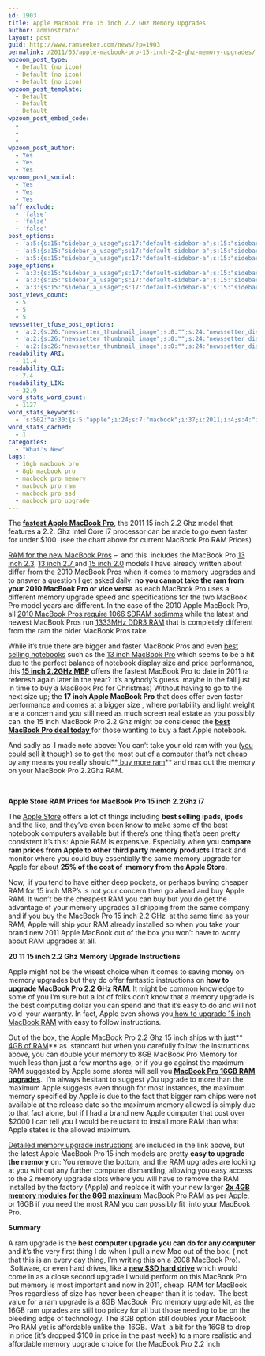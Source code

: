```yaml
---
id: 1903
title: Apple MacBook Pro 15 inch 2.2 GHz Memory Upgrades
author: adminstrator
layout: post
guid: http://www.ramseeker.com/news/?p=1903
permalink: /2011/05/apple-macbook-pro-15-inch-2-2-ghz-memory-upgrades/
wpzoom_post_type:
  - Default (no icon)
  - Default (no icon)
  - Default (no icon)
wpzoom_post_template:
  - Default
  - Default
  - Default
wpzoom_post_embed_code:
  - 
  - 
  - 
wpzoom_post_author:
  - Yes
  - Yes
  - Yes
wpzoom_post_social:
  - Yes
  - Yes
  - Yes
naff_exclude:
  - 'false'
  - 'false'
  - 'false'
post_options:
  - 'a:5:{s:15:"sidebar_a_usage";s:17:"default-sidebar-a";s:15:"sidebar_b_usage";s:17:"default-sidebar-b";s:9:"hwa_usage";s:17:"default-headerbar";s:8:"ad_above";s:0:"";s:8:"ad_below";s:0:"";}'
  - 'a:5:{s:15:"sidebar_a_usage";s:17:"default-sidebar-a";s:15:"sidebar_b_usage";s:17:"default-sidebar-b";s:9:"hwa_usage";s:17:"default-headerbar";s:8:"ad_above";s:0:"";s:8:"ad_below";s:0:"";}'
  - 'a:5:{s:15:"sidebar_a_usage";s:17:"default-sidebar-a";s:15:"sidebar_b_usage";s:17:"default-sidebar-b";s:9:"hwa_usage";s:17:"default-headerbar";s:8:"ad_above";s:0:"";s:8:"ad_below";s:0:"";}'
page_options:
  - 'a:3:{s:15:"sidebar_a_usage";s:17:"default-sidebar-a";s:15:"sidebar_b_usage";s:17:"default-sidebar-b";s:9:"hwa_usage";s:17:"default-headerbar";}'
  - 'a:3:{s:15:"sidebar_a_usage";s:17:"default-sidebar-a";s:15:"sidebar_b_usage";s:17:"default-sidebar-b";s:9:"hwa_usage";s:17:"default-headerbar";}'
  - 'a:3:{s:15:"sidebar_a_usage";s:17:"default-sidebar-a";s:15:"sidebar_b_usage";s:17:"default-sidebar-b";s:9:"hwa_usage";s:17:"default-headerbar";}'
post_views_count:
  - 5
  - 5
  - 5
newssetter_tfuse_post_options:
  - 'a:2:{s:26:"newssetter_thumbnail_image";s:0:"";s:24:"newssetter_disable_image";s:4:"true";}'
  - 'a:2:{s:26:"newssetter_thumbnail_image";s:0:"";s:24:"newssetter_disable_image";s:4:"true";}'
  - 'a:2:{s:26:"newssetter_thumbnail_image";s:0:"";s:24:"newssetter_disable_image";s:4:"true";}'
readability_ARI:
  - 11.4
readability_CLI:
  - 7.4
readability_LIX:
  - 32.9
word_stats_word_count:
  - 1127
word_stats_keywords:
  - 's:502:"a:30:{s:5:"apple";i:24;s:7:"macbook";i:37;i:2011;i:4;s:4:"inch";i:16;s:6:"faster";i:3;s:6:"prices";i:3;s:4:"pros";i:7;i:2010;i:4;s:5:"comes";i:3;s:6:"memory";i:21;s:8:"upgrades";i:6;s:4:"take";i:4;s:9:"different";i:3;s:7:"upgrade";i:16;s:6:"bigger";i:3;s:4:"best";i:7;s:8:"notebook";i:3;s:4:"size";i:4;s:5:"price";i:3;s:4:"2ghz";i:3;s:4:"just";i:3;s:8:"computer";i:5;s:5:"store";i:3;s:5:"thing";i:3;s:4:"same";i:3;s:12:"instructions";i:5;s:4:"easy";i:4;s:4:"fact";i:3;s:7:"maximum";i:6;s:4:"16gb";i:5;}";'
word_stats_cached:
  - 1
categories:
  - "What's New"
tags:
  - 16gb macbook pro
  - 8gb macbook pro
  - macbook pro memory
  - macbook pro ram
  - macbook pro ssd
  - macbook pro upgrade
---
```

<div style="float: right; margin-right: 5px;">
</div>

<div style="float: right; margin-right: 5px;">
</div>

<div style="float: right; margin-right: 5px;">
</div>

The **[fastest Apple MacBook Pro][1]**, the 2011 15 inch 2.2 Ghz model that features a 2.2. Ghz Intel Core i7 processor can be made to go even faster for under $100  (see the chart above for current MacBook Pro RAM Prices)

[RAM for the new MacBook Pros][2] &#8211;  and this  includes the MacBook Pro [13 inch 2.3][3], [13 inch 2.7 ][4]and [15 inch 2.0][5] models I have already written about differ from the 2010 MacBook Pros when it comes to memory upgrades and to answer a question I get asked daily: **no you cannot take the ram from your 2010 MacBook Pro or vice versa** as each MacBook Pro uses a different memory upgrade speed and specifications for the two MacBook Pro model years are different. In the case of the 2010 Apple MacBook Pro, all [2010 MacBook Pros require 1066 SDRAM sodimms][6] while the latest and newest MacBook Pros run [1333MHz DDR3 RAM][7] that is completely different from the ram the older MacBook Pros take.

While it&#8217;s true there are bigger and faster MacBook Pros and even [best selling notebooks][8] such as the [13 inch MacBook Pro][9] which seems to be a hit due to the perfect balance of notebook display size and price performance, this **[15 inch 2.2GHz MBP][10]** offers the fastest MacBook Pro to date in 2011 (a referesh again later in the year? It&#8217;s anybody&#8217;s guess  maybe in the fall just in time to buy a MacBook Pro for Christmas) Without having to go to the next size up; the **17 inch Apple MacBook Pro** that does offer even faster performance and comes at a bigger size , where portability and light weight are a concern and you still need as much screen real estate as you possibly can  the 15 inch MacBook Pro 2.2 Ghz might be considered the [**best MacBook Pro deal today** ][11]for those wanting to buy a fast Apple notebook.

And sadly as  I made note above: You can&#8217;t take your old ram with you ([you could sell it though][12]) so to get the most out of a computer that&#8217;s not cheap by any means you really should**[ buy more ram][13]** and max out the memory on your MacBook Pro 2.2Ghz RAM.

&nbsp;

**Apple Store RAM Prices for MacBook Pro 15 inch 2.2Ghz i7**

The [Apple Store][14] offers a lot of things including **best selling ipads, ipods** and the like, and they&#8217;ve even been know to make some of the best notebook computers available but if there&#8217;s one thing that&#8217;s been pretty consistent it&#8217;s this: Apple RAM is expensive. Especially when you **compare ram prices from Apple to other third party memory products** I track and monitor where you could buy essentially the same memory upgrade for Apple for about **25% of the cost of  memory from the Apple Store.**

Now,  if you tend to have either deep pockets, or perhaps buying cheaper RAM for 15 inch MBP&#8217;s is not your concern then go ahead and buy Apple RAM. It won&#8217;t be the cheapest RAM you can buy but you do get the advantage of your memory upgrades all shipping from the same company and if you buy the MacBook Pro 15 inch 2.2 GHz  at the same time as your RAM, Apple will ship your RAM already installed so when you take your brand new 2011 Apple MacBook out of the box you won&#8217;t have to worry about RAM upgrades at all.

**20 11 15 inch 2.2 Ghz Memory Upgrade Instructions**

Apple might not be the wisest choice when it comes to saving money on memory upgrades but they do offer fantastic instructions on **how to upgrade MacBook Pro 2.2 GHz RAM**. It might be common knowledge to some of you I&#8217;m sure but a lot of folks don&#8217;t know that a memory upgrade is the best computing dollar you can spend and that it&#8217;s easy to do and will not void  your warranty. In fact, Apple even shows you[ how to upgrade 15 inch MacBook RAM][15] with easy to follow instructions.

Out of the box, the Apple MacBook Pro 2.2 Ghz 15 inch ships with just**[ 4GB of RAM][16]** as  standard but when you carefully follow the instructions above, you can double your memory to 8GB MacBook Pro Memory for much less than just a few months ago, or if you go against the maximum RAM suggested by Apple some stores will sell you **[MacBook Pro 16GB RAM upgrades][17]**.  I&#8217;m always hesitant to suggest y0u upgrade to more than the maximum Apple suggests even though for most instances, the maximum memory specified by Apple is due to the fact that bigger ram chips were not available at the release date so the maximum memory allowed is simply due to that fact alone, but if I had a brand new Apple computer that cost over $2000 I can tell you I would be reluctant to install more RAM than what Apple states is the allowed maximum.

[Detailed memory upgrade instructions][18] are included in the link above, but the latest Apple MacBook Pro 15 inch models are pretty **easy to upgrade the memory** on: You remove the bottom, and the RAM upgrades are looking at you without any further computer dismantling, allowing you easy access to the 2 memory upgrade slots where you will have to remove the RAM installed by the factory (Apple) and replace it with your new larger **[2x 4GB memory modules for the 8GB maximum][19]** MacBook Pro RAM as per Apple, or 16GB if you need the most RAM you can possibly fit  into your MacBook Pro.

**Summary**

A ram upgrade is the **best computer upgrade you can do for any computer** and it&#8217;s the very first thing I do when I pull a new Mac out of the box. ( not that this is an every day thing, I&#8217;m writing this on a 2008 MacBook Pro).  Software, or even hard drives, like a **[new SSD hard drive][20]** which would come in as a close second upgrade I would perform on this MacBook Pro but memory is most important and now in 2011, cheap. RAM for MacBook Pros regardless of size has never been cheaper than it is today.  The best value for a ram upgrade is a 8GB MacBook  Pro memory upgrade kit, as the 16GB ram uprades are still too pricey for all but those needing to be on the bleeding edge of technology. The 8GB option still doubles your MacBook Pro RAM yet is affordable unlike the  16GB.  Wait  a bit for the 16GB to drop in price (it&#8217;s dropped $100 in price in the past week) to a more realistic and affordable memory upgrade choice for the MacBook Pro 2.2 inch

&nbsp;

&nbsp;

&nbsp;

&nbsp;

&nbsp;

&nbsp;

&nbsp;

&nbsp;

 [1]: http://www.ramseeker.com/fastest-ram-for-macbook-pro-2010/ "Fastest RAM for MacBook Pro 2010 and 2011"
 [2]: http://www.ramseeker.com/macbook-pro-ddr3-1333mhz-memory-upgrade-prices/ "macbook pro ram prices"
 [3]: http://www.ramseeker.com/apple-macbook-pro-13-inch-2-3ghz-memory-upgrade-prices/ "Apple MacBook Pro 13 inch 2.3GHz Memory Upgrade Prices"
 [4]: http://www.ramseeker.com/apple-macbook-pro-13-inch-2-7ghz-ram-upgrade-options-and-prices/ "Apple MacBook Pro 13 inch 2.7GHz RAM Upgrade Options and Prices"
 [5]: http://www.ramseeker.com/apple-macbook-pro-15-inch-2-0ghz-memory-and-ram-upgrade-choices/ "Apple MacBook Pro 15 inch 2.0GHz Memory and RAM Upgrade Choices"
 [6]: http://www.ramseeker.com/best-prices-for-notebook-memory-ddr-3-1066mhz-204-pin-sodimms/ "Best Prices for Notebook Memory: DDR 3 1066Mhz 204 Pin SODIMMS"
 [7]: http://www.ramseeker.com/best-prices-for-notebook-memory-ddr3-1333mhz-204-pin-sodimms/ "Best Prices for Notebook Memory: DDR3 1333Mhz 204 Pin SODIMMS"
 [8]: http://www.ramseeker.com/best-notebook-computers-of-2011/ "Best NoteBook Computers of 2011"
 [9]: http://www.ramseeker.com/macbook-pro-13-3-inch-8gb-memory-upgrades/ "MacBook Pro 13.3 inch 8GB Memory Upgrades"
 [10]: http://www.amazon.com/gp/product/B0017HSZWK/ref=as_li_ss_tl?ie=UTF8&tag=ramseeker-20&linkCode=as2&camp=217145&creative=399349&creativeASIN=B0017HSZWK
 [11]: http://www.ramseeker.com/best-2011-notebook-computer-brands/ "Best 2011 Notebook Computer Brands"
 [12]: http://www.ramseeker.com/where-can-i-sell-old-ram/ "Where Can I Sell Old RAM?"
 [13]: http://www.ramseeker.com
 [14]: http://store.apple.com "Apple Store"
 [15]: http://support.apple.com/kb/HT1270#link3 "how to upgrade macbook memory"
 [16]: http://www.ramseeker.com/how-much-memory-will-a-macbook-pro-recognize/ "How Much Memory Will A MacBook Pro Recognize?"
 [17]: http://www.ramseeker.com/apple-macintosh-memory-16gb-macbook-pro-ram/ "16GB MacBook Pro RAM"
 [18]: http://support.apple.com/kb/HT1270#link3 "detailed memory upgrade instructions"
 [19]: http://www.tkqlhce.com/click-1548159-10273954?url=http%3A%2F%2Fwww.crucial.com%2Fstore%2Faffiliateredirect.asp%3Fimodule%3DCT2KIT51264BC1339%26aid%3D10273954%26cid%3D777292%26subid%3D890%26PRS%3Duscj&cjsku=CT2KIT51264BC1339
 [20]: http://www.ramseeker.com/best-ssd-hard-drives-for-2011/ "Best SSD Hard Drives for 2011"